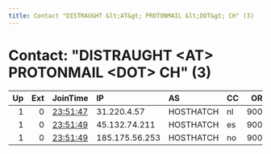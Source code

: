 ```yaml
---
title: Contact "DISTRAUGHT &lt;AT&gt; PROTONMAIL &lt;DOT&gt; CH" (3)
---
```


# Contact: "DISTRAUGHT &lt;AT&gt; PROTONMAIL &lt;DOT&gt; CH" (3)

|   Up |   Ext | JoinTime                                                                                              | IP             | AS        | CC   |   ORp |   Dirp | OS    | Version   | Nickname   |   eFamMembers |
|-----:|------:|:------------------------------------------------------------------------------------------------------|:---------------|:----------|:-----|------:|-------:|:------|:----------|:-----------|--------------:|
|    1 |     0 | [23:51:47](https://nusenu.github.io/OrNetStats/w/relay/5D7B67089A2FF477D4A110E358EAA8F0B310AA3F.html) | 31.220.4.57    | HOSTHATCH | nl   |  9001 |      0 | Linux | 0.4.6.10  | HSRelay    |             7 |
|    1 |     0 | [23:51:49](https://nusenu.github.io/OrNetStats/w/relay/52EF0C69FFA8DAA54C441615EF97A588533C4108.html) | 45.132.74.211  | HOSTHATCH | es   |  9001 |      0 | Linux | 0.4.6.10  | HSRelay    |             7 |
|    1 |     0 | [23:51:49](https://nusenu.github.io/OrNetStats/w/relay/9DEC4C59E0A73E7D1632F5CC8081C9490500A3FE.html) | 185.175.56.253 | HOSTHATCH | no   |  9001 |      0 | Linux | 0.4.6.10  | HSRelay    |             7 |
